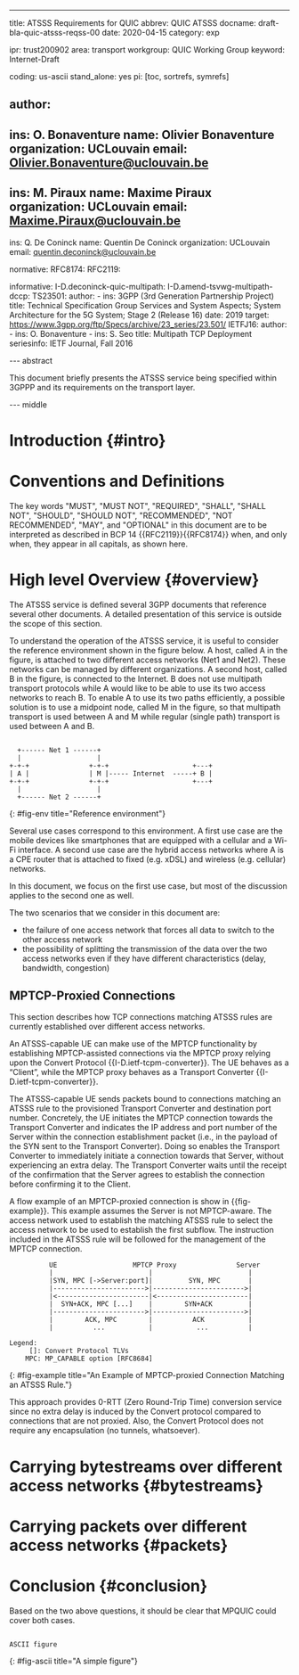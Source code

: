 ---
title: ATSSS Requirements for QUIC
abbrev: QUIC ATSSS
docname: draft-bla-quic-atsss-reqss-00
date: 2020-04-15
category: exp

ipr: trust200902
area: transport
workgroup: QUIC Working Group
keyword: Internet-Draft

coding: us-ascii
stand_alone: yes
pi: [toc, sortrefs, symrefs]

author:
 -
  ins: O. Bonaventure
  name: Olivier Bonaventure
  organization: UCLouvain
  email: Olivier.Bonaventure@uclouvain.be
 -
  ins: M. Piraux
  name: Maxime Piraux
  organization: UCLouvain
  email: Maxime.Piraux@uclouvain.be
 -
  ins: Q. De Coninck
  name: Quentin De Coninck
  organization: UCLouvain
  email: quentin.deconinck@uclouvain.be


normative:
  RFC8174:
  RFC2119:
  
informative:
  I-D.deconinck-quic-multipath:
  I-D.amend-tsvwg-multipath-dccp:
  TS23501:
    author:
      - ins: 3GPP (3rd Generation Partnership Project)
    title: Technical Specification Group Services and System Aspects; System Architecture for the 5G System; Stage 2 (Release 16)
    date: 2019
    target: https://www.3gpp.org/ftp/Specs/archive/23_series/23.501/
  IETFJ16:
    author:
      - ins: O. Bonaventure
      - ins: S. Seo
    title: Multipath TCP Deployment
    seriesinfo: IETF Journal, Fall 2016


--- abstract

This document briefly presents the ATSSS service being specified within
3GPPP and its requirements on the transport layer. 

--- middle


# Introduction  {#intro}


# Conventions and Definitions

The key words "MUST", "MUST NOT", "REQUIRED", "SHALL", "SHALL NOT",
"SHOULD", "SHOULD NOT", "RECOMMENDED", "NOT RECOMMENDED", "MAY", and
"OPTIONAL" in this document are to be interpreted as described in BCP 14
{{RFC2119}}{{RFC8174}} when, and only when, they appear in all capitals,
as shown here.

[comment]: # (OB: not sure we need that section, we'll see later)

# High level Overview {#overview}

The ATSSS service is defined several 3GPP documents that reference several
other documents. A detailed presentation of this service is outside the
scope of this section.

To understand the operation of the ATSSS service, it is useful to consider the
reference environment shown in the figure below. A host, called A in the
figure, is attached to two different access networks (Net1 and Net2).
These networks can be managed by different organizations.
A second host, called B in the figure, 
is connected to the Internet. B does not use multipath transport protocols
while A would like to be able to use its two access networks to reach B. To
enable A to use its two paths efficiently, a possible solution is to use
a midpoint node, called M in the figure, so that multipath transport is
used between A and M while regular (single path) transport is used
between A and B. 

~~~~~~~~~~~~~~~~~~~~~~~~~~~

  +------ Net 1 ------+
  |                   |
+-+-+               +-+-+                     +---+
| A |               | M |----- Internet  -----+ B |
+-+-+               +-+-+                     +---+
  |                   |
  +------ Net 2 ------+
~~~~~~~~~~~~~~~~~~~~~~~~~~~
{: #fig-env title="Reference environment"}


Several use cases correspond to this environment. A first use case are the
mobile devices like smartphones that are equipped with a cellular and
a Wi-Fi interface.
A second use case are the hybrid access networks where A is a CPE router that
is attached to fixed (e.g. xDSL) and wireless (e.g. cellular) networks.

In this document, we focus on the first use case, but most of the discussion
applies to the second one as well.

The two scenarios that we consider in this document are:
- the failure of one access network that forces all data to switch to the other access network
- the possibility of splitting the transmission of the data over the two access networks even if they have different characteristics (delay, bandwidth, congestion)

## MPTCP-Proxied Connections

This section describes how TCP connections matching ATSSS rules are currently established over different access networks.

An ATSSS-capable UE can make use of the MPTCP functionality by establishing MPTCP-assisted connections via the MPTCP proxy relying upon the Convert Protocol {{I-D.ietf-tcpm-converter}}. The UE behaves as a “Client”, while the MPTCP proxy behaves as a Transport Converter {{I-D.ietf-tcpm-converter}}. 

The ATSSS-capable UE sends packets bound to connections matching an ATSSS rule to the provisioned Transport Converter and destination port number. Concretely, the UE initiates the MPTCP connection towards the Transport Converter and indicates the IP address and port number of the Server within the connection establishment packet (i.e., in the payload of the SYN sent to the Transport Converter).  Doing so enables the Transport Converter to immediately initiate a connection towards that Server, without experiencing an extra delay. The Transport Converter waits until the receipt of the confirmation that the Server agrees to establish the connection before confirming it to the Client.

A flow example of an MPTCP-proxied connection is show in {{fig-example}}. This example assumes the Server is not MPTCP-aware. The access network used to establish the matching ATSSS rule to select the access network to be used to establish the first subflow. The instruction included in the ATSSS rule will be followed for the management of the MPTCP connection. 

~~~~~~~~~~~~~~~~~~~~~~~~~~~                           
          UE                   MPTCP Proxy               Server
          |                        |                        |
          |SYN, MPC [->Server:port]|         SYN, MPC       |
          |----------------------->|----------------------->|
          |<-----------------------|<-----------------------|
          |  SYN+ACK, MPC [...]    |        SYN+ACK         |
          |----------------------->|----------------------->|
          |        ACK, MPC        |          ACK           |
          |          ...           |           ...          |

Legend:
     []: Convert Protocol TLVs
    MPC: MP_CAPABLE option [RFC8684] 
~~~~~~~~~~~~~~~~~~~~~~~~~~~
{: #fig-example title="An Example of MPTCP-proxied Connection Matching an ATSSS Rule."}

This approach provides 0-RTT (Zero Round-Trip Time) conversion service since no extra delay is induced by the Convert protocol compared to connections that are not proxied. Also, the Convert Protocol does not require any encapsulation (no tunnels, whatsoever).

# Carrying bytestreams over different access networks {#bytestreams}


# Carrying packets over different access networks {#packets}


# Conclusion {#conclusion}

Based on the two above questions, it should be clear that MPQUIC could
cover both cases.



~~~~~~~~~~~~~~~~~~~~~~~~~~~

ASCII figure

~~~~~~~~~~~~~~~~~~~~~~~~~~~
{: #fig-ascii title="A simple figure"}

